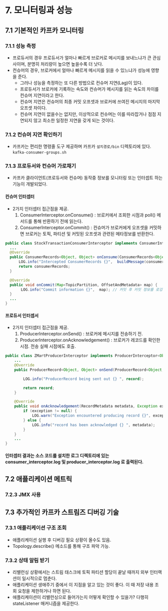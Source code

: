 # 7. 모니터링과 성능

## 7.1 기본적인 카프카 모니터링
### 7.1.1 성능 측정
 * 프로듀서의 경우 프로듀서가 얼마나 빠르게 브로커로 메시지를 보내느냐가 큰 관심사이며, 분명히 처리량이 높으면 높을수록 더 낫다.
 * 컨슈머의 경우, 브로커에서 얼마나 빠르게 메시지를 읽을 수 있느냐가 성능에 영향을 준다.
    * 그러나 성능을 측정하는 또 다른 방법으로 컨슈머 지연(Lag)이 있다.
    * 프로듀서가 브로커에 기록하는 속도와 컨슈머가 메시지를 읽는 속도의 차이를 컨슈머 지연이라고 한다.
    * 컨슈머 지연은 컨슈머의 최종 커밋 오프셋과 브로커에 쓰여진 메시지의 마지막 오프셋 차이다.
    * 컨슈머 지연이 없을수는 없지만, 이상적으로 컨슈머는 이를 따라잡거나 점점 지연되지 않고 최소한 일정한 지연을 갖게 되는 것이다.

### 7.1.2 컨슈머 지연 확인하기
 * 카프카는 편리한 명령줄 도구 제공하며 카프카 `설치경로/bin` 디렉토리에 있다. `kafka-consumer-groups.sh`


### 7.1.3 프로듀서와 컨슈머 가로채기
 * 카프카 클라이언트(프로듀서와 컨슈머) 동작중 정보를 모니터링 또는 인터셉트 하는 기능이 개발되었다.

#### 컨슈머 인터셉터
 * 2가지 인터셉터 접근점을 제공.
    1. ConsumerInterceptor.onConsume() : 브로커에서 조회한 시점과 poll() 메서드를 통해 반환하기 전에 읽는다.
    2. ConsumerInterceptor.onCommit() : 컨슈머가 브로커에게 오프셋을 커밋하면 브로커는 토픽, 파티션 및 커밋된 오프셋과 관련된 메타정보를 반환한다.

```java
public class StockTransactionConsumerInterceptor implements ConsumerInterceptor<Object, Object> {
  ... 
  @Override
  public ConsumerRecords<Object, Object> onConsume(ConsumerRecords<Object, Object> consumerRecords) {
      LOG.info("Intercepted ConsumerRecords {}",  buildMessage(consumerRecords.iterator())); // 레코드 처리전 로깅.
      return consumerRecords;
  }

  @Override
  public void onCommit(Map<TopicPartition, OffsetAndMetadata> map) {
       LOG.info("Commit information {}",  map); // 커밋 후 커밋 정보를 로깅.
  }
  ...
}
```


#### 프로듀서 인터셉서
 * 2가지 인터셉터 접근점을 제공.
    1. ProducerInterceptor.onSend() : 브로커에 메시지를 전송하기 전.
    2. ProducerInterceptor.onAcknowledgement() : 브로커가 레코드를 확인한 시점. 전송 실패 시점에도 호출.

```java
public class ZMartProducerInterceptor implements ProducerInterceptor<Object, Object> {
    ...
    @Override
    public ProducerRecord<Object, Object> onSend(ProducerRecord<Object, Object> record) {

        LOG.info("ProducerRecord being sent out {} ", record);

        return record;
    }

    @Override
    public void onAcknowledgement(RecordMetadata metadata, Exception exception) {
        if (exception != null) {
            LOG.warn("Exception encountered producing record {}", exception);
        } else {
            LOG.info("record has been acknowledged {} ", metadata);
        }
    }
    ...
}

```

#### 인터셉터 결과는 소스 코드를 설치한 로그 디렉토리에 있는 consumer_interceptor.log 및 producer_interceptor.log 로 출력된다.


## 7.2 애플리케이션 메트릭



### 7.2.3 JMX 사용

## 7.3 추가적인 카프카 스트림즈 디버깅 기술

### 7.3.1 애플리케이션 구조 조회
 * 애플리케이션 실행 후 디버깅 필요 상황이 올수도 있음.
 * Topology.describe() 메소드를 통해 구조 파악 가능.

### 7.3.2 상태 알림 받기
 * 리밸런싱 상황에서는 스트림 태스크에 토픽 파티션 할당이 끝날 때까지 외부 인터랙션이 일시적으로 멈춘다.
 * 애플리케이션 생애주기 중에서 이 지점을 알고 있는 것이 좋다. 이 때 저장 내용 조회 요청을 제한하거나 하면 된다.
 * 애플리케이션이 리밸런싱으로 들어가는지 어떻게 확인할 수 있을가? 다행히 stateListener 매커니즘을 제공한다.
